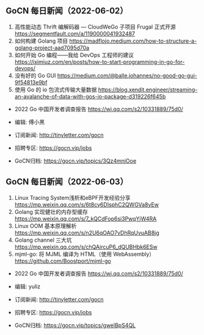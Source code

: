 
## GoCN 每日新闻（2022-06-02）

1. 高性能动态 Thrift 编解码器 — CloudWeGo 子项目 Frugal 正式开源 https://segmentfault.com/a/1190000041932487
2. 如何构建 Golang 项目 https://madflojo.medium.com/how-to-structure-a-golang-project-aad7095d70a
3. 如何开始 Go 编程——我给 DevOps 工程师的建议 https://iximiuz.com/en/posts/how-to-start-programming-in-go-for-devops/
4. 没有好的 Go GUI https://medium.com/@balle.johannes/no-good-go-gui-9f54813e9bf
5. 使用 Go 的 io 包流式传输大量数据 https://blog.xendit.engineer/streaming-an-avalanche-of-data-with-gos-io-package-d319226f645b 

* 2022 Go 中国开发者调查报告 https://wj.qq.com/s2/10331889/75d0/

* 编辑: 傅小黑
* 订阅新闻: http://tinyletter.com/gocn
* 招聘专区: https://gocn.vip/jobs
* GoCN归档: https://gocn.vip/topics/3Qz4mniOoe

## GoCN 每日新闻（2022-06-03）

1. Linux Tracing System浅析和eBPF开发经验分享 https://mp.weixin.qq.com/s/6t8cy6DIsphC2QWGVa8yEw
2. Golang 实现健壮的内存型缓存 https://mp.weixin.qq.com/s/7_kQCdFop6si3PwqYjW4RA
3. Linux OOM 基本原理解析 https://mp.weixin.qq.com/s/n2U6qOAO7vDhRqUvuAB8jg
4. Golang channel 三大坑 https://mp.weixin.qq.com/s/chQAircuP6_dQUBHbk6ESw
5. mjml-go: 将 MJML 编译为 HTML（使用 WebAssembly） https://github.com/Boostport/mjml-go

* 2022 Go 中国开发者调查报告 https://wj.qq.com/s2/10331889/75d0/

* 编辑: yuliz
* 订阅新闻: http://tinyletter.com/gocn
* 招聘专区: https://gocn.vip/jobs
* GoCN归档: https://gocn.vip/topics/gwelBpS4QL